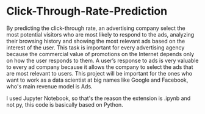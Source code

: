 # Click-Through-Rate-Prediction
By predicting the click-through rate, an advertising company select the most potential visitors who are most likely to respond to the ads, analyzing their browsing history and showing the most relevant ads based on the interest of the user.
This task is important for every advertising agency because the commercial value of promotions on the Internet depends only on how the user responds to them. A user’s response to ads is very valuable to every ad company because it allows the company to select the ads that are most relevant to users.
This project will be important for the ones who want to work as a data scientist at big names like Google and Facebook, who's main revenue model is Ads.

I used Jupyter Notebook, so that's the reason the extension is .ipynb and not py, this code is basically based on Python.
